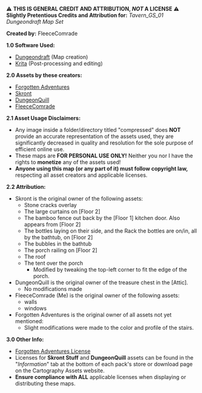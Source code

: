 ⚠️ **THIS IS GENERAL CREDIT AND ATTRIBUTION, *NOT* A LICENSE** ⚠️<br>
**Slightly Pretentious Credits and Attribution for:** *Tavern_GS_01 Dungeondraft Map Set*

**Created by:** FleeceComrade

**1.0 Software Used:**
- [Dungeondraft](https://dungeondraft.net/) (Map creation)
- [Krita](https://krita.org/en/) (Post-processing and editing)

**2.0 Assets by these creators:**
- [Forgotten Adventures](https://www.forgotten-adventures.net/)
- [Skront](https://cartographyassets.com/creator/skront-stuff/)
- [DungeonQuill](https://cartographyassets.com/creator/dungeonquill/)
- [FleeceComrade](mailto:fleececomrade@gmail.com)

**2.1 Asset Usage Disclaimers:**
- Any image inside a folder/directory titled "compressed" does **NOT** provide an accurate representation of the assets used, they are significantly decreased in quality and resolution for the sole purpose of efficient online use.
- These maps are **FOR PERSONAL USE ONLY!** Neither you nor I have the rights to **monetize** any of the assets used!
- **Anyone using this map (or any part of it) must follow copyright law,** respecting all asset creators and applicable licenses.

**2.2 Attribution:**
- Skront is the original owner of the following assets:
  - Stone cracks overlay
  - The large curtains on [Floor 2]
  - The bamboo fence out back by the [Floor 1] kitchen door. Also appears from [Floor 2]
  - The bottles laying on their side, and the Rack the bottles are on/in, all by the bathtub, on [Floor 2]
  - The bubbles in the bathtub
  - The porch railing on [Floor 2]
  - The roof
  - The tent over the porch
    - Modified by tweaking the top-left corner to fit the edge of the porch.
- DungeonQuill is the original owner of the treasure chest in the [Attic].
  - No modifications made
- FleeceComrade (Me) is the original owner of the following assets:
  - walls
  - windows
- Forgotten Adventures is the original owner of all assets not yet mentioned:
  - Slight modifications were made to the color and profile of the stairs.

**3.0 Other Info:**
- [Forgotten Adventures License](https://docs.google.com/document/d/1YVEXSHlePMtlD-CPAigBF_b_dX9AoLEDJt4mv0oVyvQ/edit?tab=t.0)
- Licenses for **Skront Stuff** and **DungeonQuill** assets can be found in the "_Information_" tab at the bottom of each pack's store or download page on the Cartography Assets website. 
- **Ensure compliance with ALL** applicable licenses when displaying or distributing these maps.
